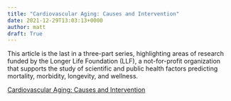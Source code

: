 ```yaml
---
title: "Cardiovascular Aging: Causes and Intervention"
date: 2021-12-29T13:03:13+0000
author: matt
draft: True
---
```

This article is the last in a three-part series, highlighting areas of research funded by the Longer Life Foundation (LLF), a not-for-profit organization that supports the study of scientific and public health factors predicting mortality, morbidity, longevity, and wellness.
 

[ Cardiovascular Aging: Causes and Intervention ]( https://www.rgare.com/knowledge-center/media/research/cardiovascular-aging-causes-and-intervention )
